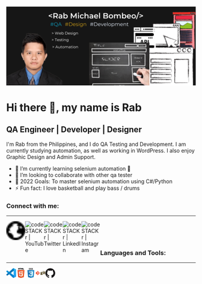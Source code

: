 ![QA Engineer | Developer](https://github.com/micrabom/micrabom/blob/main/Github%20Banner%202.png?raw=true)

# Hi there 👋, my name is Rab
## QA Engineer | Developer | Designer


I'm Rab from the Philippines, and I do QA Testing and Development. I am currently studying automation, as well as working in WordPress. I also enjoy Graphic Design and Admin Support.





- 🌱 I’m currently learning selenium automation 🤣
- 👯 I’m looking to collaborate with other qa tester
- 🥅 2022 Goals: To master selenium automation using C#/Python
- ⚡ Fun fact: I love basketball and play bass / drums

### Connect with me:
___

[<img align="left" alt="codeSTACKr.com" width="50px" src="https://raw.githubusercontent.com/iconic/open-iconic/master/svg/globe.svg" />][website] 
[<img align="left" alt="codeSTACKr | YouTube" width="50px" src="https://cdn.jsdelivr.net/npm/simple-icons@v3/icons/youtube.svg" />][youtube] 
[<img align="left" alt="codeSTACKr | Twitter" width="50px" src="https://cdn.jsdelivr.net/npm/simple-icons@v3/icons/twitter.svg" />][twitter]
[<img align="left" alt="codeSTACKr | LinkedIn" width="50px" src="https://cdn.jsdelivr.net/npm/simple-icons@v3/icons/linkedin.svg" />][linkedin]
[<img align="left" alt="codeSTACKr | Instagram" width="50px" src="https://cdn.jsdelivr.net/npm/simple-icons@v3/icons/instagram.svg" />][instagram]

<br />
<br />
<br>

### Languages and Tools:

___

<img align="left" alt="Visual Studio Code" width="26px" src="https://raw.githubusercontent.com/github/explore/80688e429a7d4ef2fca1e82350fe8e3517d3494d/topics/visual-studio-code/visual-studio-code.png" />
<img align="left" alt="HTML5" width="26px" src="https://raw.githubusercontent.com/github/explore/80688e429a7d4ef2fca1e82350fe8e3517d3494d/topics/html/html.png" />
<img align="left" alt="CSS3" width="26px" src="https://raw.githubusercontent.com/github/explore/80688e429a7d4ef2fca1e82350fe8e3517d3494d/topics/css/css.png" />
<img align="left" alt="Git" width="26px" src="https://raw.githubusercontent.com/github/explore/80688e429a7d4ef2fca1e82350fe8e3517d3494d/topics/git/git.png" />
<img align="left" alt="GitHub" width="26px" src="https://raw.githubusercontent.com/github/explore/78df643247d429f6cc873026c0622819ad797942/topics/github/github.png" />





[website]: https://bit.ly/RambsWebPage
[twitter]: https://twitter.com/rambsinteractiv
[youtube]: https://www.youtube.com/channel/UCYPWfJaLRjY_CS5tvMaNRgQ/featured
[instagram]: https://instagram.com/rambsinteractive
[linkedin]: https://linkedin.com/in/rambombeo/
